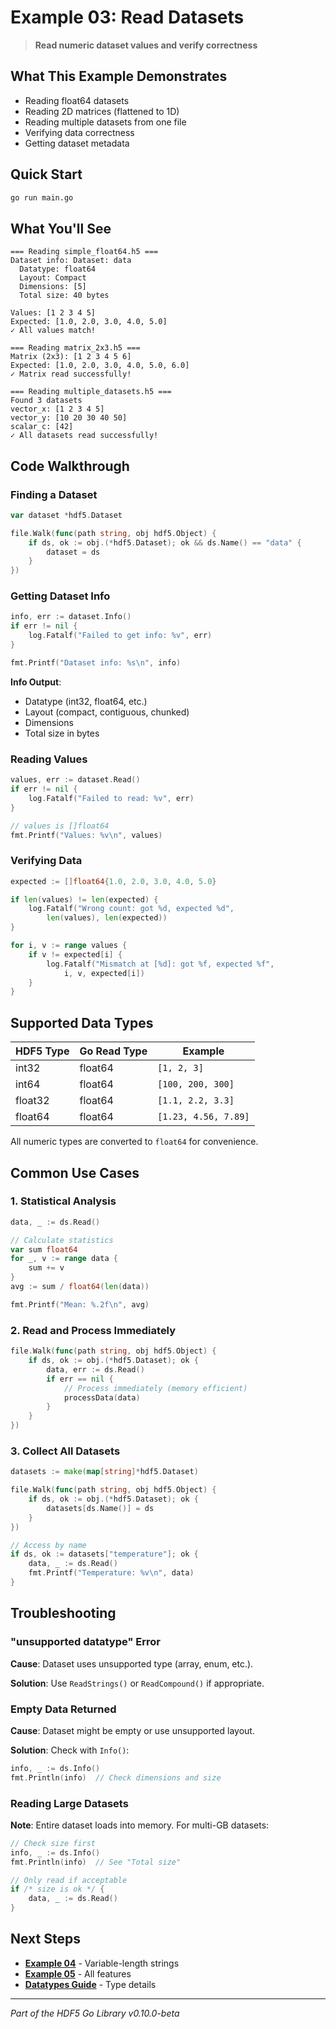 # Example 03: Read Datasets

> **Read numeric dataset values and verify correctness**

## What This Example Demonstrates

- Reading float64 datasets
- Reading 2D matrices (flattened to 1D)
- Reading multiple datasets from one file
- Verifying data correctness
- Getting dataset metadata

## Quick Start

```bash
go run main.go
```

## What You'll See

```
=== Reading simple_float64.h5 ===
Dataset info: Dataset: data
  Datatype: float64
  Layout: Compact
  Dimensions: [5]
  Total size: 40 bytes

Values: [1 2 3 4 5]
Expected: [1.0, 2.0, 3.0, 4.0, 5.0]
✓ All values match!

=== Reading matrix_2x3.h5 ===
Matrix (2x3): [1 2 3 4 5 6]
Expected: [1.0, 2.0, 3.0, 4.0, 5.0, 6.0]
✓ Matrix read successfully!

=== Reading multiple_datasets.h5 ===
Found 3 datasets
vector_x: [1 2 3 4 5]
vector_y: [10 20 30 40 50]
scalar_c: [42]
✓ All datasets read successfully!
```

## Code Walkthrough

### Finding a Dataset

```go
var dataset *hdf5.Dataset

file.Walk(func(path string, obj hdf5.Object) {
    if ds, ok := obj.(*hdf5.Dataset); ok && ds.Name() == "data" {
        dataset = ds
    }
})
```

### Getting Dataset Info

```go
info, err := dataset.Info()
if err != nil {
    log.Fatalf("Failed to get info: %v", err)
}

fmt.Printf("Dataset info: %s\n", info)
```

**Info Output**:
- Datatype (int32, float64, etc.)
- Layout (compact, contiguous, chunked)
- Dimensions
- Total size in bytes

### Reading Values

```go
values, err := dataset.Read()
if err != nil {
    log.Fatalf("Failed to read: %v", err)
}

// values is []float64
fmt.Printf("Values: %v\n", values)
```

### Verifying Data

```go
expected := []float64{1.0, 2.0, 3.0, 4.0, 5.0}

if len(values) != len(expected) {
    log.Fatalf("Wrong count: got %d, expected %d",
        len(values), len(expected))
}

for i, v := range values {
    if v != expected[i] {
        log.Fatalf("Mismatch at [%d]: got %f, expected %f",
            i, v, expected[i])
    }
}
```

## Supported Data Types

| HDF5 Type | Go Read Type | Example |
|-----------|--------------|---------|
| int32 | float64 | `[1, 2, 3]` |
| int64 | float64 | `[100, 200, 300]` |
| float32 | float64 | `[1.1, 2.2, 3.3]` |
| float64 | float64 | `[1.23, 4.56, 7.89]` |

All numeric types are converted to `float64` for convenience.

## Common Use Cases

### 1. Statistical Analysis

```go
data, _ := ds.Read()

// Calculate statistics
var sum float64
for _, v := range data {
    sum += v
}
avg := sum / float64(len(data))

fmt.Printf("Mean: %.2f\n", avg)
```

### 2. Read and Process Immediately

```go
file.Walk(func(path string, obj hdf5.Object) {
    if ds, ok := obj.(*hdf5.Dataset); ok {
        data, err := ds.Read()
        if err == nil {
            // Process immediately (memory efficient)
            processData(data)
        }
    }
})
```

### 3. Collect All Datasets

```go
datasets := make(map[string]*hdf5.Dataset)

file.Walk(func(path string, obj hdf5.Object) {
    if ds, ok := obj.(*hdf5.Dataset); ok {
        datasets[ds.Name()] = ds
    }
})

// Access by name
if ds, ok := datasets["temperature"]; ok {
    data, _ := ds.Read()
    fmt.Printf("Temperature: %v\n", data)
}
```

## Troubleshooting

### "unsupported datatype" Error

**Cause**: Dataset uses unsupported type (array, enum, etc.).

**Solution**: Use `ReadStrings()` or `ReadCompound()` if appropriate.

### Empty Data Returned

**Cause**: Dataset might be empty or use unsupported layout.

**Solution**: Check with `Info()`:
```go
info, _ := ds.Info()
fmt.Println(info)  // Check dimensions and size
```

### Reading Large Datasets

**Note**: Entire dataset loads into memory. For multi-GB datasets:

```go
// Check size first
info, _ := ds.Info()
fmt.Println(info)  // See "Total size"

// Only read if acceptable
if /* size is ok */ {
    data, _ := ds.Read()
}
```

## Next Steps

- **[Example 04](../04-vlen-strings/)** - Variable-length strings
- **[Example 05](../05-comprehensive/)** - All features
- **[Datatypes Guide](../../docs/guides/DATATYPES.md)** - Type details

---

*Part of the HDF5 Go Library v0.10.0-beta*
